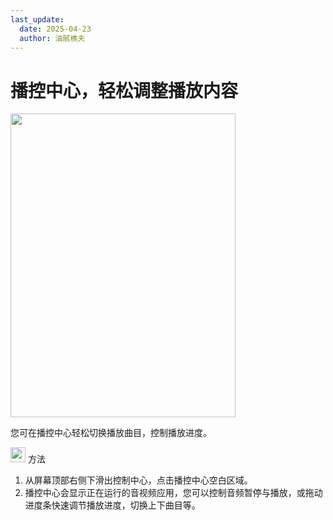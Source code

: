 ```yaml
---
last_update:
  date: 2025-04-23
  author: 油腻樵夫
---
```


# 播控中心，轻松调整播放内容

<img src="https://tips-p01-drcn.dbankcdn.cn/MODEL/EMUI/C00B030/resource/card/202512250Xzgpn/zh-cn/image/figure/10169850_f004_Audio_Control.png" width="360" height="486"/>


您可在播控中心轻松切换播放曲目，控制播放进度。

<img src="https://tips-p01-drcn.dbankcdn.cn/MODEL/EMUI/C00B030/resource/card/202503041becsx/zh-cn/image/common/buttons/fig_method.png" width="24" height="24"/> 方法

1.  从屏幕顶部右侧下滑出控制中心，点击播控中心空白区域。
2.  播控中心会显示正在运行的音视频应用，您可以控制音频暂停与播放，或拖动进度条快速调节播放进度，切换上下曲目等。

